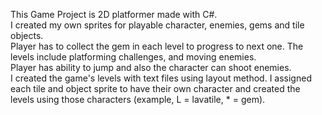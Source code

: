 This Game Project is 2D platformer made with C#.  
I created my own sprites for playable character, enemies, gems and tile objects.  
Player has to collect the gem in each level to progress to next one. The levels include platforming challenges, and moving enemies.  
Player has ability to jump and also the character can shoot enemies.  
I created the game's levels with text files using layout method. I assigned each tile and object sprite to have their own character and created the levels using those characters (example, L = lavatile, * = gem). 

